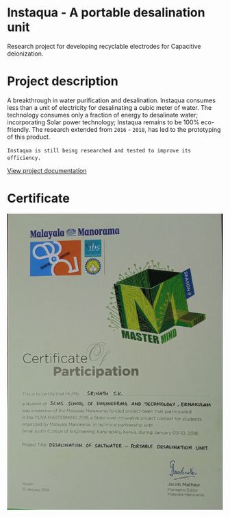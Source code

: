 # Instaqua - A portable desalination unit
Research project for developing recyclable electrodes for Capacitive deionization.

# Project description

A breakthrough in water purification and desalination. Instaqua consumes less than a unit of electricity for desalinating a cubic meter of water. The technology consumes only a fraction of energy to desalinate water; incorporating Solar power technology; Instaqua remains to be 100% eco-friendly. The research extended from `2016` - `2018`, has led to the prototyping of this product. 

`Instaqua is still being researched and tested to improve its efficiency.`

[View project documentation](./docs.pdf)

# Certificate

<img src="./certificate.jpg" alt="Certificate" title="Certificate for portable desalination unit.">
